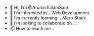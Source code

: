 - 👋 Hi, I’m @ArunachalamSam
- 👀 I’m interested in ...Web Development
- 🌱 I’m currently learning ...Mern Stack
- 💞️ I’m looking to collaborate on ...
- 📫 How to reach me ...

<!---
ArunachalamSam/ArunachalamSam is a ✨ special ✨ repository because its `README.md` (this file) appears on your GitHub profile.
You can click the Preview link to take a look at your changes.
--->
